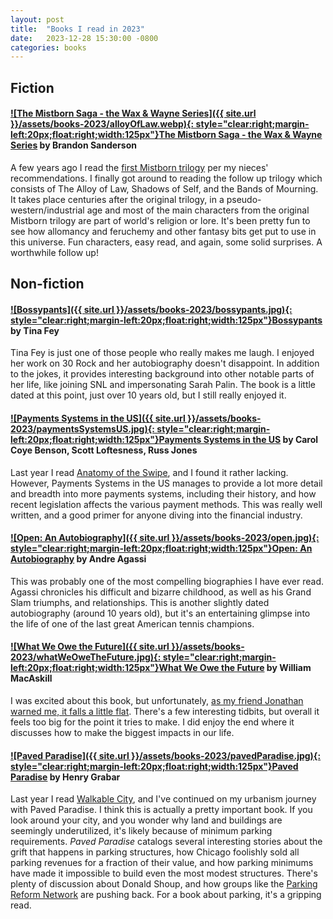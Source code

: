 ```yaml
---
layout: post
title:  "Books I read in 2023"
date:   2023-12-28 15:30:00 -0800
categories: books
---
```


## Fiction

#### [![The Mistborn Saga - the Wax & Wayne Series]({{ site.url }}/assets/books-2023/alloyOfLaw.webp){: style="clear:right;margin-left:20px;float:right;width:125px"}](https://www.amazon.com/dp/B00QOTLDJ8/)[The Mistborn Saga - the Wax & Wayne Series](https://www.amazon.com/dp/B00QOTLDJ8/) by Brandon Sanderson

A few years ago I read the [first Mistborn trilogy](/posts/books-i-read-2020) per my nieces' recommendations. I finally got around to reading the follow up trilogy which consists of The Alloy of Law, Shadows of Self, and the Bands of Mourning. It takes place centuries after the original trilogy, in a pseudo-western/industrial age and most of the main characters from the original Mistborn trilogy are part of world's religion or lore. It's been pretty fun to see how allomancy and feruchemy and other fantasy bits get put to use in this universe. Fun characters, easy read, and again, some solid surprises. A worthwhile follow up!

## Non-fiction

#### [![Bossypants]({{ site.url }}/assets/books-2023/bossypants.jpg){: style="clear:right;margin-left:20px;float:right;width:125px"}](https://www.amazon.com/dp/B011MEKLXS/)[Bossypants](https://www.amazon.com/dp/B011MEKLXS/) by Tina Fey
Tina Fey is just one of those people who really makes me laugh. I enjoyed her work on 30 Rock and her autobiography doesn't disappoint. In addition to the jokes, it provides interesting background into other notable parts of her life, like joining SNL and impersonating Sarah Palin. The book is a little dated at this point, just over 10 years old, but I still really enjoyed it. 

#### [![Payments Systems in the US]({{ site.url }}/assets/books-2023/paymentsSystemsUS.jpg){: style="clear:right;margin-left:20px;float:right;width:125px"}](https://www.amazon.com/dp/0982789742/)[Payments Systems in the US](https://www.amazon.com/dp/0982789742/) by Carol Coye Benson, Scott Loftesness, Russ Jones
Last year I read [Anatomy of the Swipe]({{site.url}}/posts/books-i-read-2022), and I found it rather lacking. However, Payments Systems in the US manages to provide a lot more detail and breadth into more payments systems, including their history, and how recent legislation affects the various payment methods. This was really well written, and a good primer for anyone diving into the financial industry. 

#### [![Open: An Autobiography]({{ site.url }}/assets/books-2023/open.jpg){: style="clear:right;margin-left:20px;float:right;width:125px"}](https://www.amazon.com/dp/0307388409/)[Open: An Autobiography](https://www.amazon.com/dp/0307388409/) by Andre Agassi
This was probably one of the most compelling biographies I have ever read. Agassi chronicles his difficult and bizarre childhood, as well as his Grand Slam triumphs, and relationships. This is another slightly dated autobiography (around 10 years old), but it's an entertaining glimpse into the life of one of the last great American tennis champions.

#### [![What We Owe the Future]({{ site.url }}/assets/books-2023/whatWeOweTheFuture.jpg){: style="clear:right;margin-left:20px;float:right;width:125px"}](https://www.amazon.com/dp/B09N3D7QSQ)[What We Owe the Future](https://www.amazon.com/dp/B09N3D7QSQ) by William MacAskill
I was excited about this book, but unfortunately, [as my friend Jonathan warned me, it falls a little flat](https://twitter.com/jpalardy/status/1608260925559308288?s=20). There's a few interesting tidbits, but overall it feels too big for the point it tries to make. I did enjoy the end where it discusses how to make the biggest impacts in our life.

#### [![Paved Paradise]({{ site.url }}/assets/books-2023/pavedParadise.jpg){: style="clear:right;margin-left:20px;float:right;width:125px"}](https://www.amazon.com/dp/B0B9657N8R)[Paved Paradise](https://www.amazon.com/dp/B0B9657N8R) by Henry Grabar
Last year I read [Walkable City](/posts/books-i-read-2022), and I've continued on my urbanism journey with Paved Paradise. I think this is actually a pretty important book. If you look around your city, and you wonder why land and buildings are seemingly underutilized, it's likely because of minimum parking requirements. <em>Paved Paradise</em> catalogs several interesting stories about the grift that happens in parking structures, how Chicago foolishly sold all parking revenues for a fraction of their value, and how parking minimums have made it impossible to build even the most modest structures. There's plenty of discussion about Donald Shoup, and how groups like the [Parking Reform Network](https://parkingreform.org/) are pushing back. For a book about parking, it's a gripping read.



